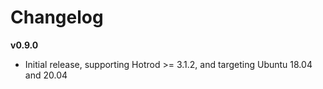 # Changelog

**v0.9.0**

- Initial release, supporting Hotrod >= 3.1.2, and targeting Ubuntu 18.04 and 20.04